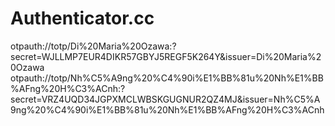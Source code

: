 # Authenticator.cc

otpauth://totp/Di%20Maria%20Ozawa:?secret=WJLLMP7EUR4DIKR57GBYJ5REGF5K264Y&issuer=Di%20Maria%20Ozawa otpauth://totp/Nh%C5%A9ng%20%C4%90i%E1%BB%81u%20Nh%E1%BB%AFng%20H%C3%ACnh:?secret=VRZ4UQD34JGPXMCLWBSKGUGNUR2QZ4MJ&issuer=Nh%C5%A9ng%20%C4%90i%E1%BB%81u%20Nh%E1%BB%AFng%20H%C3%ACnh
